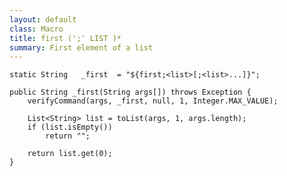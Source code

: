 ```yaml
---
layout: default
class: Macro
title: first (';' LIST )*
summary: First element of a list
---
```

	static String	_first	= "${first;<list>[;<list>...]}";

	public String _first(String args[]) throws Exception {
		verifyCommand(args, _first, null, 1, Integer.MAX_VALUE);

		List<String> list = toList(args, 1, args.length);
		if (list.isEmpty())
			return "";

		return list.get(0);
	}

